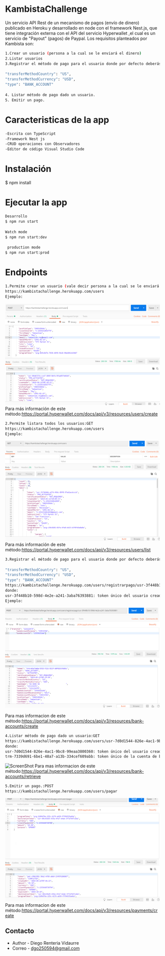 # KambistaChallenge

Un servicio API Rest de un mecanismo de pagos (envío de dinero) publicado en Heroku y desarrollado en node con el framework Nest.js, que tiene integración externa con el API del servicio Hyperwallet ,el cual es un servicio de "Payout" (pagos) de Paypal.
Los requisitos planteados por Kambista son:
```bash
1.Crear un usuario (persona a la cual se le enviará el dinero)
2.Listar usuarios
3.Registrar el método de pago para el usuario donde por defecto deberás "setear" las variasbles para éste caso:

"transferMethodCountry": "US",
"transferMethodCurrency": "USD",
"type": "BANK_ACCOUNT"

4. Listar método de pago dado un usuario.
5. Emitir un pago.
```
# Caracteristicas de la app
  ```bash
  -Escrita con TypeScript
  -Framework Nest js
  -CRUD operaciones con Observadores
  -Editor de código Visual Studio Code
  ```
# Instalación 
$ npm install

# Ejecutar la  app
 ```bash
 Desarrollo
$ npm run start
 
 Watch mode
$ npm run start:dev

  production mode
$ npm run start:prod
```
# Endpoints
```bash
1.Permite crear un usuario (vale decir persona a la cual se le enviará el dinero):POST
https://kambistachallenge.herokuapp.com/users
Ejemplo:
```
![ScreenShot](https://raw.githubusercontent.com/diewoo/KambistaChallenge/master/assets/1.crearUsuario.png)
Para más información de este método:https://portal.hyperwallet.com/docs/api/v3/resources/users/create
```bash
2.Permite listara todos los usuarios:GET
https://kambistachallenge.herokuapp.com/users
Ejemplo:
```
![ScreenShot](https://raw.githubusercontent.com/diewoo/KambistaChallenge/master/assets/02.ListarUsusarios.png)
Para más información de este método:https://portal.hyperwallet.com/docs/api/v3/resources/users/list
```bash
3.Registrar el método de pago para el usuario donde por defecto deberás "setear" las variables para éste caso:

"transferMethodCountry": "US",
"transferMethodCurrency": "USD",
"type": "BANK_ACCOUNT"
https://kambistachallenge.herokuapp.com/users/registrarpago/usr-3f448b10-598d-4e2e-a241-3aba76393881
donde:
usr-3f448b10-598d-4e2e-a241-3aba76393881: token único del usuario creado ( aunque podría ser de cualquier usuario si se conoce su token)
Ejemplo:
```
![ScreenShot](https://raw.githubusercontent.com/diewoo/KambistaChallenge/master/assets/03.RegistrarPago.png)

Para mas informacion de este método:https://portal.hyperwallet.com/docs/api/v3/resources/bank-accounts/create
```bash
4.Listar método de pago dado un usuario:GET
https://kambistachallenge.herokuapp.com/users/usr-7d0d1544-826e-4ac1-9bc8-99eaa3800360/bank-accounts/trm-7339d691-6be1-48a7-a13b-334cef609abb
donde:
usr-7d0d1544-826e-4ac1-9bc8-99eaa3800360: token único del usuario creado ( aunque podría ser de cualquier usuario si se conoce su token)
trm-7339d691-6be1-48a7-a13b-334cef609abb: token único de la cuenta de banco 
```
![ScreenShot](https://raw.githubusercontent.com/diewoo/KambistaChallenge/master/assets/04.ListaMétodoDePagoUsuario.png)
Para mas informacion de este método:https://portal.hyperwallet.com/docs/api/v3/resources/bank-accounts/retrieve

```bash
5.Emitir un pago.:POST
https://kambistachallenge.herokuapp.com/users/pagar
```
![ScreenShot](https://raw.githubusercontent.com/diewoo/KambistaChallenge/master/assets/05.EmitirPago.png)
Para mas informacion de este método:https://portal.hyperwallet.com/docs/api/v3/resources/payments/create
## Contacto

- Author - Diego Renteria Vidaurre
- Correo - dgo250594@gmail.com

